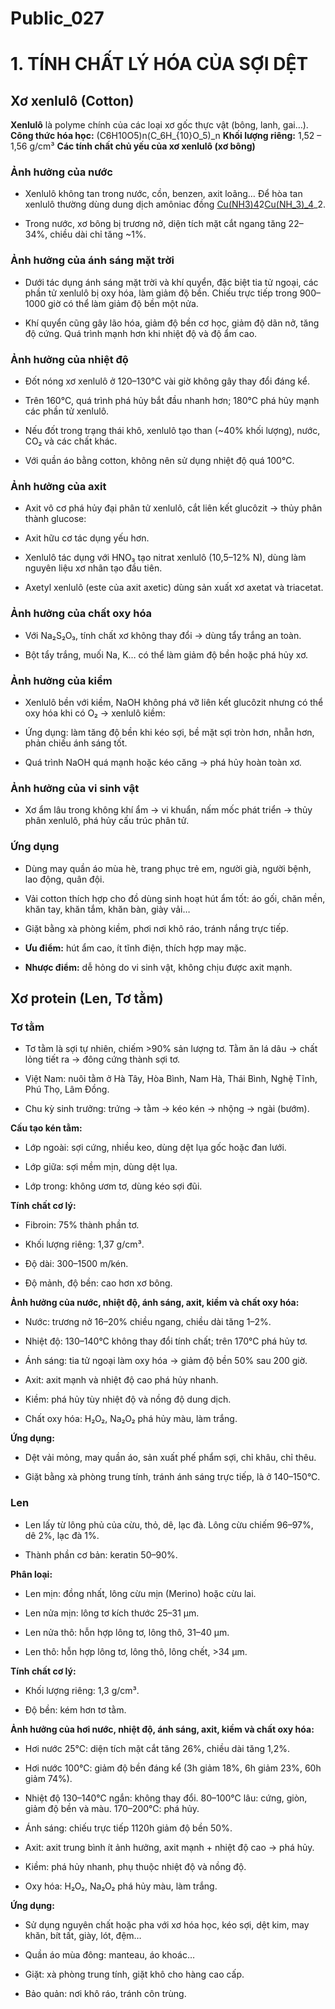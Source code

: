 # Public_027

# 1\. TÍNH CHẤT LÝ HÓA CỦA SỢI DỆT

## Xơ xenlulô (Cotton)

**Xenlulô** là polyme chính của các loại xơ gốc thực vật (bông, lanh, gai…).
**Công thức hóa học:** (C6H10O5)n(C_6H_{10}O_5)_n
**Khối lượng riêng:** 1,52 – 1,56 g/cm³
**Các tính chất chủ yếu của xơ xenlulô (xơ bông)**

### Ảnh hưởng của nước

  * Xenlulô không tan trong nước, cồn, benzen, axit loãng… Để hòa tan xenlulô thường dùng dung dịch amôniac đồng [Cu(NH3)4](OH)2[Cu(NH_3)_4](OH)_2.

  * Trong nước, xơ bông bị trương nở, diện tích mặt cắt ngang tăng 22–34%, chiều dài chỉ tăng ~1%.


### Ảnh hưởng của ánh sáng mặt trời

  * Dưới tác dụng ánh sáng mặt trời và khí quyển, đặc biệt tia tử ngoại, các phần tử xenlulô bị oxy hóa, làm giảm độ bền. Chiếu trực tiếp trong 900–1000 giờ có thể làm giảm độ bền một nửa.

  * Khí quyển cũng gây lão hóa, giảm độ bền cơ học, giảm độ dãn nở, tăng độ cứng. Quá trình mạnh hơn khi nhiệt độ và độ ẩm cao.


### Ảnh hưởng của nhiệt độ

  * Đốt nóng xơ xenlulô ở 120–130°C vài giờ không gây thay đổi đáng kể.

  * Trên 160°C, quá trình phá hủy bắt đầu nhanh hơn; 180°C phá hủy mạnh các phần tử xenlulô.

  * Nếu đốt trong trạng thái khô, xenlulô tạo than (~40% khối lượng), nước, CO₂ và các chất khác.

  * Với quần áo bằng cotton, không nên sử dụng nhiệt độ quá 100°C.


### Ảnh hưởng của axit

  * Axit vô cơ phá hủy đại phân tử xenlulô, cắt liên kết glucôzit → thủy phân thành glucose:

  * Axit hữu cơ tác dụng yếu hơn.

  * Xenlulô tác dụng với HNO₃ tạo nitrat xenlulô (10,5–12% N), dùng làm nguyên liệu xơ nhân tạo đầu tiên.

  * Axetyl xenlulô (este của axit axetic) dùng sản xuất xơ axetat và triacetat.


### Ảnh hưởng của chất oxy hóa

  * Với Na₂S₂O₃, tính chất xơ không thay đổi → dùng tẩy trắng an toàn.

  * Bột tẩy trắng, muối Na, K… có thể làm giảm độ bền hoặc phá hủy xơ.


### Ảnh hưởng của kiềm

  * Xenlulô bền với kiềm, NaOH không phá vỡ liên kết glucôzit nhưng có thể oxy hóa khi có O₂ → xenlulô kiềm:

  * Ứng dụng: làm tăng độ bền khi kéo sợi, bề mặt sợi tròn hơn, nhẵn hơn, phản chiếu ánh sáng tốt.

  * Quá trình NaOH quá mạnh hoặc kéo căng → phá hủy hoàn toàn xơ.


### Ảnh hưởng của vi sinh vật

  * Xơ ẩm lâu trong không khí ẩm → vi khuẩn, nấm mốc phát triển → thủy phân xenlulô, phá hủy cấu trúc phân tử.


### Ứng dụng

  * Dùng may quần áo mùa hè, trang phục trẻ em, người già, người bệnh, lao động, quân đội.

  * Vải cotton thích hợp cho đồ dùng sinh hoạt hút ẩm tốt: áo gối, chăn mền, khăn tay, khăn tắm, khăn bàn, giày vải…

  * Giặt bằng xà phòng kiềm, phơi nơi khô ráo, tránh nắng trực tiếp.

  * **Ưu điểm:** hút ẩm cao, ít tĩnh điện, thích hợp may mặc.

  * **Nhược điểm:** dễ hỏng do vi sinh vật, không chịu được axit mạnh.


## Xơ protein (Len, Tơ tằm)

### Tơ tằm

  * Tơ tằm là sợi tự nhiên, chiếm >90% sản lượng tơ. Tằm ăn lá dâu → chất lỏng tiết ra → đông cứng thành sợi tơ.

  * Việt Nam: nuôi tằm ở Hà Tây, Hòa Bình, Nam Hà, Thái Bình, Nghệ Tĩnh, Phú Thọ, Lâm Đồng.

  * Chu kỳ sinh trưởng: trứng → tằm → kéo kén → nhộng → ngài (bướm).


**Cấu tạo kén tằm:**

  * Lớp ngoài: sợi cứng, nhiều keo, dùng dệt lụa gốc hoặc đan lưới.

  * Lớp giữa: sợi mềm mịn, dùng dệt lụa.

  * Lớp trong: không ươm tơ, dùng kéo sợi đũi.


**Tính chất cơ lý:**

  * Fibroin: 75% thành phần tơ.

  * Khối lượng riêng: 1,37 g/cm³.

  * Độ dài: 300–1500 m/kén.

  * Độ mảnh, độ bền: cao hơn xơ bông.


**Ảnh hưởng của nước, nhiệt độ, ánh sáng, axit, kiềm và chất oxy hóa:**

  * Nước: trương nở 16–20% chiều ngang, chiều dài tăng 1–2%.

  * Nhiệt độ: 130–140°C không thay đổi tính chất; trên 170°C phá hủy tơ.

  * Ánh sáng: tia tử ngoại làm oxy hóa → giảm độ bền 50% sau 200 giờ.

  * Axit: axit mạnh và nhiệt độ cao phá hủy nhanh.

  * Kiềm: phá hủy tùy nhiệt độ và nồng độ dung dịch.

  * Chất oxy hóa: H₂O₂, Na₂O₂ phá hủy màu, làm trắng.


**Ứng dụng:**

  * Dệt vải mỏng, may quần áo, sản xuất phế phẩm sợi, chỉ khâu, chỉ thêu.

  * Giặt bằng xà phòng trung tính, tránh ánh sáng trực tiếp, là ở 140–150°C.


### Len

  * Len lấy từ lông phủ của cừu, thỏ, dê, lạc đà. Lông cừu chiếm 96–97%, dê 2%, lạc đà 1%.

  * Thành phần cơ bản: keratin 50–90%.


**Phân loại:**

  * Len mịn: đồng nhất, lông cừu mịn (Merino) hoặc cừu lai.

  * Len nửa mịn: lông tơ kích thước 25–31 µm.

  * Len nửa thô: hỗn hợp lông tơ, lông thô, 31–40 µm.

  * Len thô: hỗn hợp lông tơ, lông thô, lông chết, >34 µm.


**Tính chất cơ lý:**

  * Khối lượng riêng: 1,3 g/cm³.

  * Độ bền: kém hơn tơ tằm.


**Ảnh hưởng của hơi nước, nhiệt độ, ánh sáng, axit, kiềm và chất oxy hóa:**

  * Hơi nước 25°C: diện tích mặt cắt tăng 26%, chiều dài tăng 1,2%.

  * Hơi nước 100°C: giảm độ bền đáng kể (3h giảm 18%, 6h giảm 23%, 60h giảm 74%).

  * Nhiệt độ 130–140°C ngắn: không thay đổi. 80–100°C lâu: cứng, giòn, giảm độ bền và màu. 170–200°C: phá hủy.

  * Ánh sáng: chiếu trực tiếp 1120h giảm độ bền 50%.

  * Axit: axit trung bình ít ảnh hưởng, axit mạnh + nhiệt độ cao → phá hủy.

  * Kiềm: phá hủy nhanh, phụ thuộc nhiệt độ và nồng độ.

  * Oxy hóa: H₂O₂, Na₂O₂ phá hủy màu, làm trắng.


**Ứng dụng:**

  * Sử dụng nguyên chất hoặc pha với xơ hóa học, kéo sợi, dệt kim, may khăn, bít tất, giày, lót, đệm…

  * Quần áo mùa đông: manteau, áo khoác…

  * Giặt: xà phòng trung tính, giặt khô cho hàng cao cấp.

  * Bảo quản: nơi khô ráo, tránh côn trùng.
